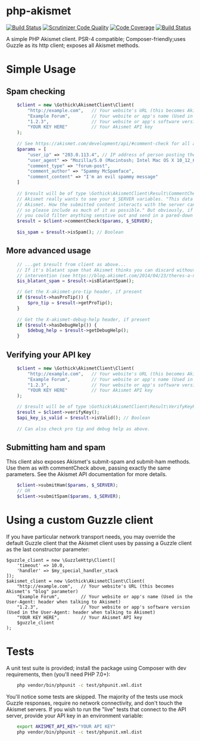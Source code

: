 # php-akismet

[![Build Status](https://travis-ci.org/gothick/php-akismet.svg?branch=master)](https://travis-ci.org/gothick/php-akismet)
[![Scrutinizer Code Quality](https://scrutinizer-ci.com/g/gothick/php-akismet/badges/quality-score.png?b=master)](https://scrutinizer-ci.com/g/gothick/php-akismet/?branch=master)
[![Code Coverage](https://scrutinizer-ci.com/g/gothick/php-akismet/badges/coverage.png?b=master)](https://scrutinizer-ci.com/g/gothick/php-akismet/?branch=master)
[![Build Status](https://scrutinizer-ci.com/g/gothick/php-akismet/badges/build.png?b=master)](https://scrutinizer-ci.com/g/gothick/php-akismet/build-status/master)

A simple PHP Akismet client. PSR-4 compatible; Composer-friendly;uses Guzzle as its http
client; exposes all Akismet methods.

# Simple Usage

## Spam checking

```php
    $client = new \Gothick\AkismetClient\Client(
        "http://example.com",   // Your website's URL (this becomes Akismet's "blog" parameter)
        "Example Forum",        // Your website or app's name (Used in the User-Agent: header when talking to Akismet)
        "1.2.3",                // Your website or app's software version (Used in the User-Agent: header when talking to Akismet)
        "YOUR KEY HERE"         // Your Akismet API key
    );
    
    // See https://akismet.com/development/api/#comment-check for all available parameters
    $params = [
        "user_ip" => "203.0.113.4", // IP address of person posting the comment
        "user_agent" => "Mozilla/5.0 (Macintosh; Intel Mac OS X 10_12_6) AppleWebKit/603.3.8 (KHTML, like Gecko) Version/10.1.2 Safari/603.3.8", // User-Agent header of the commenter 
        "comment_type" => "forum-post",
        "comment_author" => "Spammy McSpamface",
        "comment_content" => "I'm an evil spammy message"
    ]
        
    // $result will be of type \Gothick\AkismetClient\Result\CommentCheckResult.php
    // Akismet really wants to see your $_SERVER variables. "This data is highly useful to
    // Akismet. How the submitted content interacts with the server can be very telling,
    // so please include as much of it as possible." But obviously, if you're worried,
    // you could filter anything senstive out and send in a pared-down array instead.
    $result = $client->commentCheck($params, $_SERVER);
    
    $is_spam = $result->isSpam(); // Boolean 
```

## More advanced usage

```php
    // ...get $result from client as above...
    // If it's blatant spam that Akismet thinks you can discard without human
    // intervention (see https://blog.akismet.com/2014/04/23/theres-a-ninja-in-your-akismet/)
    $is_blatant_spam = $result->isBlatantSpam();

    // Get the X-akismet-pro-tip header, if present
    if ($result->hasProTip()) {
        $pro_tip = $result->getProTip();
    }
    
    // Get the X-akismet-debug-help header, if present
    if ($result->hasDebugHelp()) {
        $debug_help = $result->getDebugHelp();
    }
```

## Verifying your API key

```php
    $client = new \Gothick\AkismetClient\Client(
        "http://example.com",   // Your website's URL (this becomes Akismet's "blog" parameter)
        "Example Forum",        // Your website or app's name (Used in the User-Agent: header when talking to Akismet)
        "1.2.3",                // Your website or app's software version (Used in the User-Agent: header when talking to Akismet)
        "YOUR KEY HERE"         // Your Akismet API key
    );

    // $result will be of type \Gothick\AkismetClient\Result\VerifyKeyResult
    $result = $client->verifyKey();
	$api_key_is_valid = $result->isValid(); // Boolean
    
    // Can also check pro tip and debug help as above.
```

## Submitting ham and spam

This client also exposes Akismet's submit-spam and submit-ham methods. Use them as
with commentCheck above, passing exactly the same parameters. See the Akismet API
documentation for more details.

```php
    $client->submitHam($params, $_SERVER);
    // OR
    $client->submitSpam($params, $_SERVER);
```

# Using a custom Guzzle client

If you have particular network transport needs, you may override the default Guzzle
client that the Akismet client uses by passing a Guzzle client as the last constructor
parameter:

    $guzzle_client = new \GuzzleHttp\Client([
        'timeout' => 10.0,
        'handler' => $my_special_handler_stack
    ]);
    $akismet_client = new \Gothick\AkismetClient\Client(
        "http://example.com",   // Your website's URL (this becomes Akismet's "blog" parameter)
        "Example Forum",        // Your website or app's name (Used in the User-Agent: header when talking to Akismet)
        "1.2.3",                // Your website or app's software version (Used in the User-Agent: header when talking to Akismet)
        "YOUR KEY HERE",        // Your Akismet API key
        $guzzle_client 
    );

# Tests

A unit test suite is provided; install the package using Composer with dev requirements,
then (you'll need PHP 7.0+):

```sh
    php vendor/bin/phpunit -c test/phpunit.xml.dist 
```

You'll notice some tests are skipped. The majority of the tests use mock Guzzle responses,
require no network connectivity, and don't touch the Akismet servers. If you wish to run
the "live" tests that connect to the API server, provide your API key in an environment
variable:

```sh
    export AKISMET_API_KEY="YOUR API KEY"
    php vendor/bin/phpunit -c test/phpunit.xml.dist 
```


